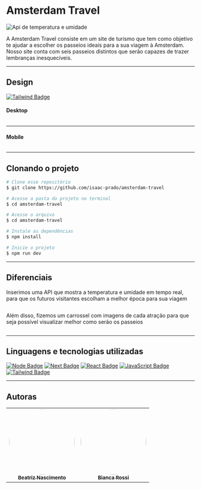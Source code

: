 # Amsterdam Travel

<img src="/amsterdam-travel/amsterdam-travel/src/app/img/readme/home.jpeg" alt="Api de temperatura e umidade">
</center>

</p>
A Amsterdam Travel consiste em um site de turismo que tem como objetivo te ajudar a escolher os passeios ideais para a sua viagem à Amsterdam.
Nosso site conta com seis passeios distintos que serão capazes de trazer lembranças inesquecíveis.

---

## Design

[![Tailwind Badge](https://img.shields.io/badge/Figma-F24E1E.svg?style=for-the-badge&logo=Figma&logoColor=white)](https://www.figma.com/file/3auWc0qx4Tz9XvG2sfDXsC/Projeto-final?type=design&node-id=0%3A1&mode=design&t=5JwqRoXV2j07DR3c-1)

#### Desktop

<img src="/amsterdam-travel//amsterdam-travel/src/app/img/readme/desktop.gif" alt="">
</center>

---

#### Mobile

<img src="/amsterdam-travel/amsterdam-travel/src/app/img/readme/mobile.gif" alt="">
</center>

---

## Clonando o projeto

```bash
# Clone esse repositório
$ git clone https://github.com/isaac-prado/amsterdam-travel

# Acesse a pasta do projeto no terminal
$ cd amsterdam-travel

# Acesse o arquivo
$ cd amsterdam-travel

# Instale as dependências
$ npm install

# Inicie o projeto
$ npm run dev

```

---

## Diferenciais

Inserimos uma API que mostra a temperatura e umidade em tempo real, para que os futuros visitantes escolham a melhor época para sua viagem

<img src="/amsterdam-travel/amsterdam-travel/src/app/img/readme/api.jpeg" alt="">

<p></p>
Além disso, fizemos um carrossel com imagens de cada atração para que seja possível visualizar melhor como serão os passeios
<p></p>

<img src="/amsterdam-travel/amsterdam-travel/src/app/img/readme/carrossel.gif" alt="">

---

## Linguagens e tecnologias utilizadas

[![Node Badge](https://img.shields.io/badge/Node.js-339933.svg?style=for-the-badge&logo=nodedotjs&logoColor=white)](https://nodejs.org/en) [![Next Badge](https://img.shields.io/badge/Next.js-000000.svg?style=for-the-badge&logo=nextdotjs&logoColor=white)](https://nextjs.org/) [![React Badge](https://img.shields.io/badge/React-61DAFB.svg?style=for-the-badge&logo=React&logoColor=black)](https://pt-br.legacy.reactjs.org/) [![JavaScript Badge](https://img.shields.io/badge/JavaScript-F7DF1E.svg?style=for-the-badge&logo=JavaScript&logoColor=black)](https://developer.mozilla.org/en-US/docs/Web/JavaScript) [![Tailwind Badge](https://img.shields.io/badge/Tailwind%20CSS-06B6D4.svg?style=for-the-badge&logo=Tailwind-CSS&logoColor=white)](https://tailwindcss.com/)

---

## Autoras

<table style="">
    <td align="center"><a href="https://github.com/beatrizgnascimento"><img style="border-radius: 50%; width:175px;" src="/amsterdam-travel/amsterdam-travel/src/app/img/readme/bia.jpeg" width="100px;" alt=""/><br /><sub><b>Beatriz Nascimento</b></sub></a><br /></td>
    <td align="center"><a href="https://github.com/bianca-rossi"><img style="border-radius: 50%; width:175px;" src="/amsterdam-travel/amsterdam-travel/src/app/img/readme/bianca.jpeg" width="100px;" alt=""/><br /><sub><b>Bianca Rossi</b></sub></a><br /></td>
</table>
